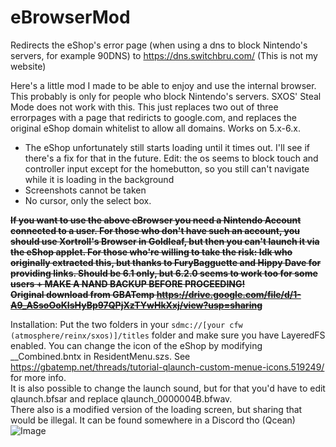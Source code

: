 # eBrowserMod
Redirects the eShop's error page (when using a dns to block Nintendo's servers, for example 90DNS) to https://dns.switchbru.com/ (This is not my website)
  
Here's a little mod I made to be able to enjoy and use the internal browser. This probably is only for people who block Nintendo's servers. SXOS' Steal Mode does not work with this.
This just replaces two out of three errorpages with a page that rediricts to google.com, and replaces the original eShop domain whitelist to allow all domains. Works on 5.x-6.x.
  
* The eShop unfortunately still starts loading until it times out. I'll see if there's a fix for that in the future. 
Edit: the os seems to block touch and controller input except for the homebutton, so you still can't navigate while it is loading in the background
* Screenshots cannot be taken
* No cursor, only the select box.
  
~~**If you want to use the above eBrowser you need a Nintendo Account connected to a user. For those who don't have such an account, you should use Xortroll's Browser in Goldleaf, but then you can't launch it via the eShop applet. For those who're willing to take the risk:  Idk who originally extracted this, but thanks to FuryBagguette and Hippy Dave for providing links. **Should be 6.1 only, but 6.2.0 seems to work too for some users + MAKE A NAND BACKUP BEFORE PROCEEDING!**  
Original download from GBATemp https://drive.google.com/file/d/1-A9_ASsoOoKIsHyBp97QPjXzTYwHkXxj/view?usp=sharing**~~
  
Installation: Put the two folders in your `sdmc://[your cfw (atmosphere/reinx/sxos)]/titles` folder and make sure you have LayeredFS enabled.
You can change the icon of the eShop by modifying __Combined.bntx in ResidentMenu.szs.
See https://gbatemp.net/threads/tutorial-qlaunch-custom-menue-icons.519249/ for more info.  
It is also possible to change the launch sound, but for that you'd have to edit qlaunch.bfsar and replace qlaunch_0000004B.bfwav.  
There also is a modified version of the loading screen, but sharing that would be illegal. It can be found somewhere in a Discord tho (Qcean) 
![Image](https://cdn.discordapp.com/attachments/272399519570722826/535079649856716811/unknown.png)
